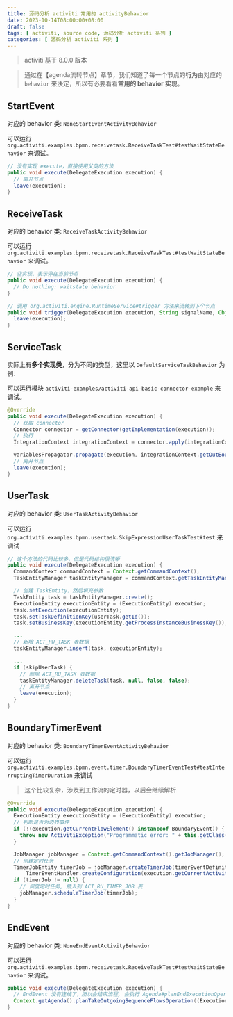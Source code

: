 ```yaml
---
title: 源码分析 activiti 常用的 activityBehavior
date: 2023-10-14T08:00:00+08:00
draft: false
tags: [ activiti, source code, 源码分析 activiti 系列 ]
categories: [ 源码分析 activiti 系列 ]
---
```


> activiti 基于 8.0.0 版本

> 通过在【agenda流转节点】章节，我们知道了每一个节点的**行为**由对应的 `behavior` 来决定，所以有必要看看**常用的 behavior 实现**。

## StartEvent

对应的 behavior 类: `NoneStartEventActivityBehavior`

可以运行 `org.activiti.examples.bpmn.receivetask.ReceiveTaskTest#testWaitStateBehavior` 来调试。

```java
// 没有实现 execute，直接使用父类的方法
public void execute(DelegateExecution execution) {
  // 离开节点
  leave(execution);
}
```

## ReceiveTask

对应的 behavior 类: `ReceiveTaskActivityBehavior`

可以运行 `org.activiti.examples.bpmn.receivetask.ReceiveTaskTest#testWaitStateBehavior` 来调试。

```java
// 空实现，表示停在当前节点
public void execute(DelegateExecution execution) {
  // Do nothing: waitstate behavior
}

// 调用 org.activiti.engine.RuntimeService#trigger 方法来流转到下个节点
public void trigger(DelegateExecution execution, String signalName, Object data) {
  leave(execution);
}
```

## ServiceTask

实际上有**多个实现类**，分为不同的类型，这里以 `DefaultServiceTaskBehavior` 为例.

可以运行模块 `activiti-examples/activiti-api-basic-connector-example` 来调试。

```java
@Override
public void execute(DelegateExecution execution) {
  // 获取 connector
  Connector connector = getConnector(getImplementation(execution));
  // 执行
  IntegrationContext integrationContext = connector.apply(integrationContextBuilder.from(execution));

  variablesPropagator.propagate(execution, integrationContext.getOutBoundVariables());
  // 离开节点
  leave(execution);
}
```

## UserTask

对应的 behavior 类: `UserTaskActivityBehavior`

可以运行 `org.activiti.examples.bpmn.usertask.SkipExpressionUserTaskTest#test` 来调试

```java
// 这个方法的代码比较多，但是代码结构很清晰
public void execute(DelegateExecution execution) {
  CommandContext commandContext = Context.getCommandContext();
  TaskEntityManager taskEntityManager = commandContext.getTaskEntityManager();

  // 创建 TaskEntity，然后填充参数
  TaskEntity task = taskEntityManager.create();
  ExecutionEntity executionEntity = (ExecutionEntity) execution;
  task.setExecution(executionEntity);
  task.setTaskDefinitionKey(userTask.getId());
  task.setBusinessKey(executionEntity.getProcessInstanceBusinessKey());

  ...
  // 新增 ACT_RU_TASK 表数据
  taskEntityManager.insert(task, executionEntity);

  ...
  if (skipUserTask) {
    // 删除 ACT_RU_TASK 表数据
    taskEntityManager.deleteTask(task, null, false, false);
    // 离开节点
    leave(execution);
  }
}
```

## BoundaryTimerEvent

对应的 behavior 类: `BoundaryTimerEventActivityBehavior`

可以运行 `org.activiti.examples.bpmn.event.timer.BoundaryTimerEventTest#testInterruptingTimerDuration` 来调试

> 这个比较复杂，涉及到工作流的定时器，以后会继续解析

```java
@Override
public void execute(DelegateExecution execution) {
  ExecutionEntity executionEntity = (ExecutionEntity) execution;
  // 判断是否为边界事件
  if (!(execution.getCurrentFlowElement() instanceof BoundaryEvent)) {
    throw new ActivitiException("Programmatic error: " + this.getClass() + " should not be used for anything else than a boundary event");
  }

  JobManager jobManager = Context.getCommandContext().getJobManager();
  // 创建定时任务
  TimerJobEntity timerJob = jobManager.createTimerJob(timerEventDefinition, interrupting, executionEntity, TriggerTimerEventJobHandler.TYPE,
      TimerEventHandler.createConfiguration(execution.getCurrentActivityId(), timerEventDefinition.getEndDate(), timerEventDefinition.getCalendarName()));
  if (timerJob != null) {
    // 调度定时任务, 插入到 ACT_RU_TIMER_JOB 表
    jobManager.scheduleTimerJob(timerJob);
  }
}
```

## EndEvent

对应的 behavior 类: `NoneEndEventActivityBehavior`

可以运行 `org.activiti.examples.bpmn.receivetask.ReceiveTaskTest#testWaitStateBehavior` 来调试。

```java
public void execute(DelegateExecution execution) {
  // EndEvent 没有连线了，所以会结束流程, 会执行 Agenda#planEndExecutionOperation 
  Context.getAgenda().planTakeOutgoingSequenceFlowsOperation((ExecutionEntity) execution, true);
}
```